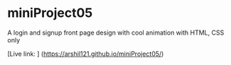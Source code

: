 # miniProject05
A login and signup front page design with cool animation with HTML, CSS only

[Live link: ] (https://arshil121.github.io/miniProject05/)
